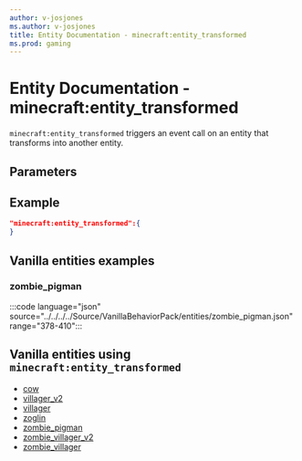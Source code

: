```yaml
---
author: v-josjones
ms.author: v-josjones
title: Entity Documentation - minecraft:entity_transformed
ms.prod: gaming
---
```


# Entity Documentation - minecraft:entity_transformed

`minecraft:entity_transformed` triggers an event call on an entity that transforms into another entity.

## Parameters


## Example

```json
"minecraft:entity_transformed":{
}
```

## Vanilla entities examples

### zombie_pigman

:::code language="json" source="../../../../Source/VanillaBehaviorPack/entities/zombie_pigman.json" range="378-410":::

## Vanilla entities using `minecraft:entity_transformed`

- [cow](../../../../Source/VanillaBehaviorPack_Snippets/entities/cow.md)
- [villager_v2](../../../../Source/VanillaBehaviorPack_Snippets/entities/villager_v2.md)
- [villager](../../../../Source/VanillaBehaviorPack_Snippets/entities/villager.md)
- [zoglin](../../../../Source/VanillaBehaviorPack_Snippets/entities/zoglin.md)
- [zombie_pigman](../../../../Source/VanillaBehaviorPack_Snippets/entities/zombie_pigman.md)
- [zombie_villager_v2](../../../../Source/VanillaBehaviorPack_Snippets/entities/zombie_villager_v2.md)
- [zombie_villager](../../../../Source/VanillaBehaviorPack_Snippets/entities/zombie_villager.md)
